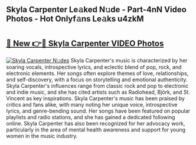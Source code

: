 ## Skyla Carpenter Le𝚊ked N𝚞de - Part-4nN Video Photos - Hot Onlyf𝚊ns Le𝚊ks u4zkM

# <h2><a href="http://ab88501.deff.icu/?id=Skyla+Carpenter">🔗 New 👉🔴 Skyla Carpenter VIDEO Photos</a></h2>

[![Skyla Carpenter N𝚞des](https://i.imgur.com/rIISA9y.gif)](http://ab88501.deff.icu/?id=Skyla+Carpenter)
Skyla Carpenter's music is characterized by her soaring vocals, introspective lyrics, and eclectic blend of pop, rock, and electronic elements. Her songs often explore themes of love, relationships, and self-discovery, with a focus on storytelling and emotional authenticity. Skyla Carpenter's influences range from classic rock and pop to electronic and indie music, and she has cited artists such as Radiohead, Björk, and St. Vincent as key inspirations. Skyla Carpenter's music has been praised by critics and fans alike, with many noting her unique voice, introspective lyrics, and genre-bending sound. Her songs have been featured on popular playlists and radio stations, and she has gained a dedicated following online. Skyla Carpenter has also been recognized for her advocacy work, particularly in the area of mental health awareness and support for young women in the music industry.
